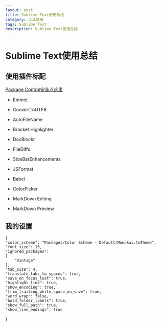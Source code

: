 ```yaml
---
layout: post
title: Sublime Text使用总结
category: 工具使用
tags: Sublime Text
description: Sublime Text使用总结
---
```


# Sublime Text使用总结
## 使用插件标配
[Package Control安装点这里](https://packagecontrol.io/installation)

* Emmet
* ConvertToUTF8
* AutoFileName
* Bracket Highlighter
* Doc​Blockr
* FileDiffs
* SideBarEnhancements

* JSFormat
* Babel

* ColorPicker


* MarkDown Editing
* MarkDown Preview

## 我的设置
    {
    "color_scheme": "Packages/Color Scheme - Default/Monokai.tmTheme",
    "font_size": 15,
    "ignored_packages":
    [
        "Vintage"
    ],
    "tab_size": 4,
    "translate_tabs_to_spaces": true,
    "save_on_focus_lost": true,
    "highlight_line": true,
    "show_encoding": true,
    "trim_trailing_white_space_on_save": true,
    "word_wrap": false,
    "bold_folder_labels": true,
    "show_full_path": true,
    "show_line_endings": true
}

